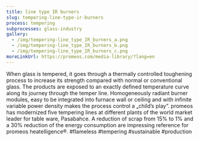 ```yaml
---
title: line type IR burners
slug: tempering-line-type-ir-burners
process: tempering
subprocesses: glass-industry
gallery:
  - /img/tempering-line_type_IR_burners_a.png
  - /img/tempering-line_type_IR_burners_b.png
  - /img/tempering-line_type_IR_burners_c.png
moreLinkUrl: https://promeos.com/media-library/?lang=en
---
```

When glass is tempered, it goes through a thermally controlled toughening process to increase its strength compared with normal or conventional glass. The products are exposed to an exactly defined temperature curve along its journey through the temper line. Homogeneously radiant burner modules, easy to be integrated into furnace wall or ceiling and with infinite variable power density makes the process control a „child’s play“. promeos has modernized five tempering lines at different plants of the world market leader for table ware, Pasabahce. A reduction of scrap from 15% to 1% and a 30% reduction of the energy consumption are impressing reference for promeos heatelligence®. #flameless #tempering #sustainable #production

